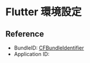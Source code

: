 # Flutter 環境設定

## Reference

- BundleID: [CFBundleIdentifier](https://developer.apple.com/documentation/bundleresources/information_property_list/cfbundleidentifier)
- Application ID:
